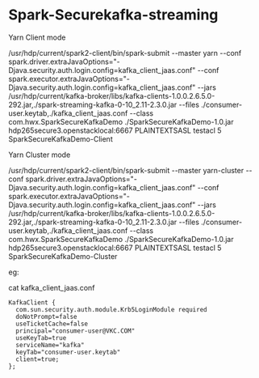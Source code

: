 # Spark-Securekafka-streaming
Yarn Client mode

/usr/hdp/current/spark2-client/bin/spark-submit --master yarn  --conf spark.driver.extraJavaOptions="-Djava.security.auth.login.config=kafka_client_jaas.conf" --conf spark.executor.extraJavaOptions="-Djava.security.auth.login.config=kafka_client_jaas.conf"  --jars /usr/hdp/current/kafka-broker/libs/kafka-clients-1.0.0.2.6.5.0-292.jar,./spark-streaming-kafka-0-10_2.11-2.3.0.jar  --files ./consumer-user.keytab,./kafka_client_jaas.conf --class com.hwx.SparkSecureKafkaDemo ./SparkSecureKafkaDemo-1.0.jar  hdp265secure3.openstacklocal:6667 PLAINTEXTSASL testacl 5 SparkSecureKafkaDemo-Client

Yarn Cluster mode

/usr/hdp/current/spark2-client/bin/spark-submit --master yarn-cluster  --conf spark.driver.extraJavaOptions="-Djava.security.auth.login.config=kafka_client_jaas.conf" --conf spark.executor.extraJavaOptions="-Djava.security.auth.login.config=kafka_client_jaas.conf"  --jars /usr/hdp/current/kafka-broker/libs/kafka-clients-1.0.0.2.6.5.0-292.jar,./spark-streaming-kafka-0-10_2.11-2.3.0.jar  --files ./consumer-user.keytab,./kafka_client_jaas.conf --class com.hwx.SparkSecureKafkaDemo ./SparkSecureKafkaDemo-1.0.jar  hdp265secure3.openstacklocal:6667 PLAINTEXTSASL testacl 5 SparkSecureKafkaDemo-Cluster

eg:

cat kafka_client_jaas.conf
```
KafkaClient {
  com.sun.security.auth.module.Krb5LoginModule required
  doNotPrompt=false
  useTicketCache=false
  principal="consumer-user@VKC.COM"
  useKeyTab=true
  serviceName="kafka"
  keyTab="consumer-user.keytab"
  client=true;
};
```

